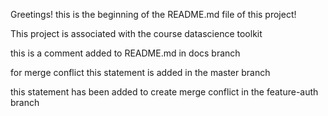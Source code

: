 Greetings! this is the beginning of the README.md file of this project!

This project is associated with the course datascience toolkit

this is a comment added to README.md in docs branch

for merge conflict this statement is added in the master branch

this statement has been added to create merge conflict in the feature-auth branch